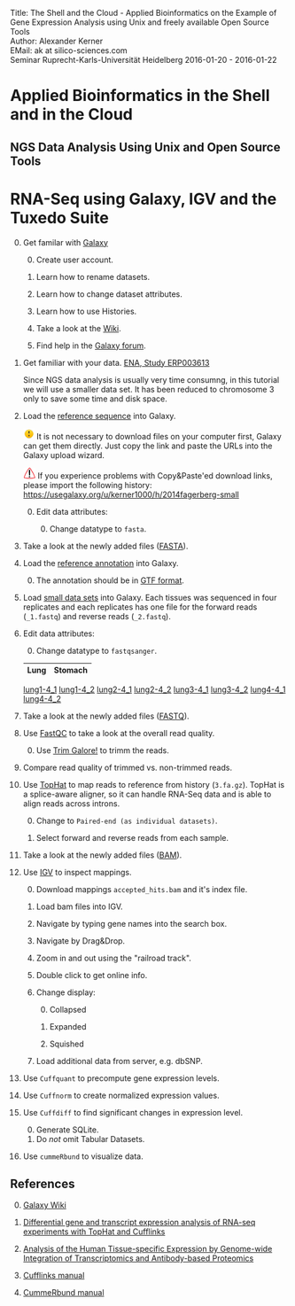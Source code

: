 Title: The Shell and the Cloud - Applied Bioinformatics on the Example of Gene Expression Analysis using Unix and freely available Open Source Tools</br>
Author: Alexander Kerner</br>
EMail: ak at silico-sciences.com</br>
Seminar Ruprecht-Karls-Universität Heidelberg 2016-01-20 - 2016-01-22

# Applied Bioinformatics in the Shell and in the Cloud

## NGS Data Analysis Using Unix and Open Source Tools

# RNA-Seq using Galaxy, IGV and the Tuxedo Suite

0. Get familar with [Galaxy](https://usegalaxy.org/)

    0. Create user account.

    0. Learn how to rename datasets.
    
    0. Learn how to change dataset attributes.
    
    0. Learn how to use Histories.
    
    0. Take a look at the [Wiki](https://github.com/nekrut/galaxy/wiki).
    
    0. Find help in the [Galaxy forum](https://biostar.usegalaxy.org/).

0. Get familiar with your data.
[ENA, Study ERP003613](http://www.ebi.ac.uk/ena/data/view/ERP003613)

    Since NGS data analysis is usually very time consumng, in this tutorial we will use a smaller data set. It has been reduced to chromosome 3 only to save some time and disk space.

0. Load the [reference sequence](../2014fagerberg-small/3.fa.gz?raw=true) into Galaxy.

    ![note](../figs/note_20x20.png) It is not necessary to download files on your computer first, Galaxy can get them directly. Just copy the link and paste the URLs into the Galaxy upload wizard.

    ![note](../figs/attention_22x20.png) If you experience problems with Copy&Paste'ed download links, please import the following history: https://usegalaxy.org/u/kerner1000/h/2014fagerberg-small
    
    0. Edit data attributes:
        
        0. Change datatype to `fasta`.
        
0. Take a look at the newly added files ([FASTA](https://silico-sciences.com/2016/01/15/fasta-format/)).
        
0. Load the [reference annotation](../2014fagerberg-small/genes_chr03.gtf.gz?raw=true) into Galaxy.

    0. The annotation should be in [GTF format](http://www.ensembl.org/info/website/upload/gff.html).

0. Load [small data sets](https://github.com/silico-sciences/bi-seminar/tree/master/2014fagerberg-small) into Galaxy. Each tissues was sequenced in four replicates and each replicates has one file for the forward reads (`_1.fastq`) and reverse reads (`_2.fastq`).

0. Edit data attributes:
        
      0. Change datatype to `fastqsanger`.

    Lung | Stomach
    -----|--------
    [lung1-4_1](../2014fagerberg-small/lung/ERR315326/ERR315326_chr03_1.fastq.gz?raw=true)
    [lung1-4_2](../2014fagerberg-small/lung/ERR315326/ERR315326_chr03_2.fastq.gz?raw=true)
    [lung2-4_1](../2014fagerberg-small/lung/ERR315326/ERR315341_chr03_1.fastq.gz?raw=true)
    [lung2-4_2](../2014fagerberg-small/lung/ERR315326/ERR315341_chr03_2.fastq.gz?raw=true)
    [lung3-4_1](../2014fagerberg-small/lung/ERR315326/ERR315346_chr03_1.fastq.gz?raw=true)
    [lung3-4_2](../2014fagerberg-small/lung/ERR315326/ERR315346_chr03_2.fastq.gz?raw=true)
    [lung4-4_1](../2014fagerberg-small/lung/ERR315326/ERR315353_chr03_1.fastq.gz?raw=true)
    [lung4-4_2](../2014fagerberg-small/lung/ERR315326/ERR315353_chr03_2.fastq.gz?raw=true)

0. Take a look at the newly added files ([FASTQ](https://silico-sciences.com/2016/01/15/fastq-format/)).
        
0. Use [FastQC](http://www.bioinformatics.babraham.ac.uk/projects/fastqc/) to take a look at the overall read quality.

    0. Use [Trim Galore!](http://www.bioinformatics.babraham.ac.uk/projects/trim_galore/) to trimm the reads.
        
0. Compare read quality of trimmed vs. non-trimmed reads.

0. Use [TopHat](https://ccb.jhu.edu/software/tophat/index.shtml) to map reads to reference from history (`3.fa.gz`). TopHat is a splice-aware aligner, so it can handle RNA-Seq data and is able to align reads across introns.
        
      0. Change to `Paired-end (as individual datasets)`.
       
      0. Select forward and reverse reads from each sample.
      
0. Take a look at the newly added files ([BAM](https://silico-sciences.com/2016/01/15/sam-bam-format/)).

0. Use [IGV](https://www.broadinstitute.org/igv/) to inspect mappings.

    0. Download mappings `accepted_hits.bam` and it's index file.
    
    0. Load bam files into IGV.
    
    0. Navigate by typing gene names into the search box.
    
    0. Navigate by Drag&Drop.
    
    0. Zoom in and out using the "railroad track".
    
    0. Double click to get online info.
    
    0. Change display:
    
        0. Collapsed
        
        0. Expanded
        
        0. Squished
        
    0. Load additional data from server, e.g. dbSNP.
    
0. Use `Cuffquant` to precompute gene expression levels.

0. Use `Cuffnorm` to create normalized expression values.

0. Use `Cuffdiff` to find significant changes in expression level.

    0. Generate SQLite.
    0. Do *not* omit Tabular Datasets.
    
0. Use `cummeRbund` to visualize data.

## References

0. [Galaxy Wiki](https://github.com/nekrut/galaxy/wiki)

0. [Differential gene and transcript expression analysis of RNA-seq experiments with TopHat and Cufflinks](http://www.ncbi.nlm.nih.gov/pmc/articles/PMC3334321/?tool=pmcentrez)

0. [Analysis of the Human Tissue-specific Expression by Genome-wide Integration of Transcriptomics and Antibody-based Proteomics](http://www.mcponline.org/content/13/2/397)

0. [Cufflinks manual](http://cole-trapnell-lab.github.io/cufflinks/manual/)

0. [CummeRbund manual](http://compbio.mit.edu/cummeRbund/manual_2_0.html)
